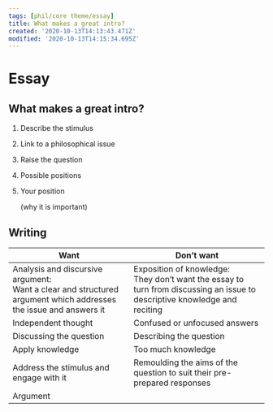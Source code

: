 ```yaml
---
tags: [phil/core theme/essay]
title: What makes a great intro?
created: '2020-10-13T14:13:43.471Z'
modified: '2020-10-13T14:15:34.695Z'
---
```


# Essay

## What makes a great intro?

1. Describe the stimulus

2. Link to a philosophical issue

3. Raise the question

4. Possible positions

5. Your position

   (why it is important)

## Writing

| Want                                                         | Don’t want                                                   |
| ------------------------------------------------------------ | ------------------------------------------------------------ |
| Analysis and discursive argument:<br />Want a clear and structured argument which addresses the issue and answers it | Exposition of knowledge:<br />They don’t want the essay to turn from discussing an issue to descriptive knowledge and reciting |
| Independent thought                                          | Confused or unfocused answers                                |
| Discussing the question                                      | Describing the question                                      |
| Apply knowledge                                              | Too much knowledge                                           |
| Address the stimulus and engage with it                      | Remoulding the aims of the question to suit their pre-prepared responses |
| Argument                                                     |                                                              |

